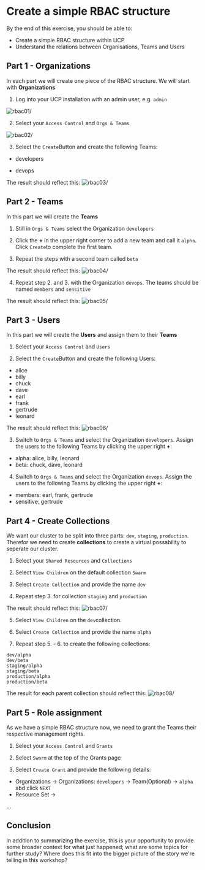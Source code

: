 # Create a simple RBAC structure

By the end of this exercise, you should be able to:

 - Create a simple RBAC structure within UCP
 - Understand the relations between Organisations, Teams and Users

## Part 1 - Organizations

In each part we will create one piece of the RBAC structure. We will start with **Organizations**

1. Log into your UCP installation with an admin user, e.g. `admin`

![rbac01](../images/rbac01.png)/


2. Select your `Access Control` and `Orgs & Teams`

![rbac02](../images/rbac02.png)/


3. Select the `Create`Button and create the following Teams:

- developers

- devops

The result should reflect this:
![rbac03](../images/rbac03.png)/



## Part 2 - Teams

In this part we will create the **Teams**

1. Still in `Orgs & Teams` select the Organization `developers`

2. Click the **+** in the upper right corner to add a new team and call it `alpha`. Click `Create`to complete the first team.

3. Repeat the steps with a second team called `beta`

The result should reflect this:
![rbac04](../images/rbac04.png)/

4. Repeat step 2. and 3. with the Organization `devops`. The teams should be named `members` and `sensitive`

The result should reflect this:
![rbac05](../images/rbac05.png)/



## Part 3 - Users

In this part we will create the **Users** and assign them to their **Teams**

1. Select your `Access Control` and `Users`

2. Select the `Create`Button and create the following Users:

- alice
- billy
- chuck
- dave
- earl
- frank
- gertrude
- leonard

The result should reflect this:
![rbac06](../images/rbac06.png)/

3. Switch to `Orgs & Teams` and select the Organization `developers`. Assign the users to the following Teams by clicking the upper right **+**:

- alpha: alice, billy, leonard
- beta: chuck, dave, leonard

4. Switch to `Orgs & Teams` and select the Organization `devops`. Assign the users to the following Teams by clicking the upper right **+**:

- members: earl, frank, gertrude
- sensitive: gertrude


## Part 4 - Create Collections

We want our cluster to be split into three parts: `dev`, `staging`, `production`. Therefor we need to create **collections** to create a virtual possability to seperate our cluster.

1. Select your `Shared Resources` and `Collections`

2. Select `View Children` on the default collection `Swarm`

3. Select `Create Collection` and provide the name `dev`

4. Repeat step 3. for collection `staging` and `production`

The result should reflect this:
![rbac07](../images/rbac07.png)/

5. Select `View Children` on the `dev`collection.

6. Select `Create Collection` and provide the name `alpha`

7. Repeat step 5. - 6. to create the following collections:

```
dev/alpha
dev/beta
staging/alpha
staging/beta
production/alpha
production/beta
```
The result for each parent collection should reflect this:
![rbac08](../images/rbac08.png)/


## Part 5 - Role assignment

As we have a simple RBAC structure now, we need to grant the Teams their respective management rights.

1. Select your `Access Control` and `Grants`

2. Select `Swarm` at the top of the Grants page

3. Select `Create Grant` and provide the following details:
- Organizations -> Organizations: `developers` -> Team(Optional) -> `alpha` abd click `NEXT`
- Resource Set ->


...

## Conclusion

In addition to summarizing the exercise, this is your opportunity to provide some broader context for what just happened; what are some topics for further study? Where does this fit into the bigger picture of the story we're telling in this workshop?
